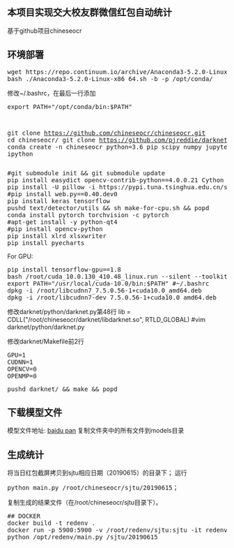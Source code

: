 ## 本项目实现交大校友群微信红包自动统计
基于github项目chineseocr

## 环境部署
<PRE>
wget https://repo.continuum.io/archive/Anaconda3-5.2.0-Linux-x86_64.sh
bash ./Anaconda3-5.2.0-Linux-x86_64.sh -b -p /opt/conda/
</PRE>
修改~/.bashrc，在最后一行添加
<PRE>
export PATH="/opt/conda/bin:$PATH"
</PRE><PRE>
git clone https://github.com/chineseocr/chineseocr.git
cd chineseocr/
git clone https://github.com/pjreddie/darknet.git
conda create -n chineseocr python=3.6 pip scipy numpy jupyter ipython</PRE>
<PRE>
#git submodule init && git submodule update
pip install easydict opencv-contrib-python==4.0.0.21 Cython h5py lmdb mahotas pandas requests bs4 matplotlib lxml -i https://pypi.tuna.tsinghua.edu.cn/simple/
pip install -U pillow -i https://pypi.tuna.tsinghua.edu.cn/simple/
#pip install web.py==0.40.dev0
pip install keras tensorflow
pushd text/detector/utils && sh make-for-cpu.sh && popd
conda install pytorch torchvision -c pytorch
#apt-get install -y python-qt4
#pip install opencv-python
pip install xlrd xlsxwriter
pip install pyecharts
</PRE>

For GPU:
<PRE>pip install tensorflow-gpu==1.8
bash /root/cuda_10.0.130_410.48_linux.run --silent --toolkit
export PATH="/usr/local/cuda-10.0/bin:$PATH" #~/.bashrc
dpkg -i /root/libcudnn7_7.5.0.56-1+cuda10.0_amd64.deb
dpkg -i /root/libcudnn7-dev_7.5.0.56-1+cuda10.0_amd64.deb
</PRE>

修改darknet/python/darknet.py第48行
lib = CDLL("/root/chineseocr/darknet/libdarknet.so", RTLD_GLOBAL)
#vim darknet/python/darknet.py

修改darknet/Makefile前2行
<PRE>
GPU=1
CUDNN=1
OPENCV=0
OPENMP=0
</PRE>
<PRE>
pushd darknet/ && make && popd
</PRE>

## 下载模型文件   
模型文件地址: [baidu pan](https://pan.baidu.com/s/1gTW9gwJR6hlwTuyB6nCkzQ)
复制文件夹中的所有文件到models目录


## 生成统计
将当日红包截屏拷贝到sjtu相应日期（20190615）的目录下；
运行
<PRE>python main.py /root/chineseocr/sjtu/20190615；</PRE>
复制生成的结果文件（在/root/chineseocr/sjtu目录下）。

<PRE>
## DOCKER
docker build -t redenv .
docker run -p 5900:5900 -v /root/redenv/sjtu:sjtu -it redenv /bin/bash
python /opt/redenv/main.py /sjtu/20190615
</PRE>
